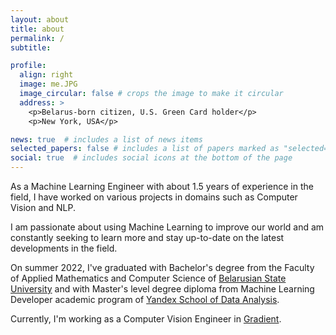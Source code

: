 ```yaml
---
layout: about
title: about
permalink: /
subtitle:

profile:
  align: right
  image: me.JPG
  image_circular: false # crops the image to make it circular
  address: >
    <p>Belarus-born citizen, U.S. Green Card holder</p>
    <p>New York, USA</p>

news: true  # includes a list of news items
selected_papers: false # includes a list of papers marked as "selected={true}"
social: true  # includes social icons at the bottom of the page
---
```


As a Machine Learning Engineer with about 1.5 years of experience in the field, I have worked on various projects in domains such as Computer Vision and NLP.

I am passionate about using Machine Learning to improve our world and am constantly seeking to learn more and stay up-to-date on the latest developments in the field.

On summer 2022, I've graduated with Bachelor's degree from the Faculty of Applied Mathematics and Computer Science of [Belarusian State University](https://bsu.by/) and with Master's level degree diploma from Machine Learning Developer academic program of [Yandex School of Data Analysis](https://academy.yandex.com/dataschool/).

Currently, I'm working as a Computer Vision Engineer in [Gradient](https://gradient.photo/).
